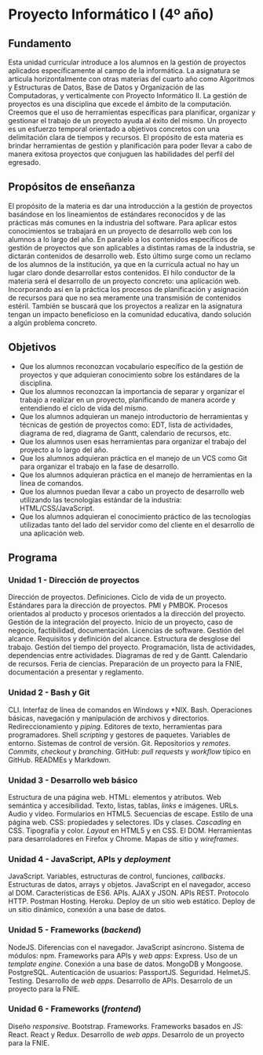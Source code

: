 # Proyecto Informático I (4º año)

## Fundamento

Esta unidad curricular introduce a los alumnos en la gestión de proyectos aplicados específicamente al campo de la informática. La asignatura se articula horizontalmente con otras materias del cuarto año como Algoritmos y Estructuras de Datos, Base de Datos y Organización de las Computadoras, y verticalmente con Proyecto Informático II. La gestión de proyectos es una disciplina que excede el ámbito de la computación. Creemos que el uso de herramientas específicas para planificar, organizar y gestionar el trabajo de un proyecto ayuda al éxito del mismo. Un proyecto es un esfuerzo temporal orientado a objetivos concretos con una delimitación clara de tiempos y recursos. El propósito de esta materia es brindar herramientas de gestión y planificación para poder llevar a cabo de manera exitosa proyectos que conjuguen las habilidades del perfil del egresado.

## Propósitos de enseñanza

El propósito de la materia es dar una introducción a la gestión de proyectos basándose en los lineamientos de estándares reconocidos y de las prácticas más comunes en la industria del software. Para aplicar estos conocimientos se trabajará en un proyecto de desarrollo web con los alumnos a lo largo del año. En paralelo a los contenidos específicos de gestión de proyectos que son aplicables a distintas ramas de la industria, se dictarán contenidos de desarrollo web. Esto último surge como un reclamo de los alumnos de la institución, ya que en la currícula actual no hay un lugar claro donde desarrollar estos contenidos. El hilo conductor de la materia será el desarrollo de un proyecto concreto: una aplicación web. Incorporando así en la práctica los procesos de planificación y asignación de recursos para que no sea meramente una transmisión de contenidos estéril. También se buscará que los proyectos a realizar en la asignatura tengan un impacto beneficioso en la comunidad educativa, dando solución a algún problema concreto.


## Objetivos

* Que los alumnos reconozcan vocabulario específico de la gestión de proyectos y que adquieran conocimiento sobre los estándares de la disciplina.
* Que los alumnos reconozcan la importancia de separar y organizar el trabajo a realizar en un proyecto, planificando de manera acorde y entendiendo el ciclo de vida del mismo.
* Que los alumnos adquieran un manejo introductorio de herramientas y técnicas de gestión de proyectos como: EDT, lista de actividades, diagrama de red, diagrama de Gantt, calendario de recursos, etc.
* Que los alumnos usen esas herramientas para organizar el trabajo del proyecto a lo largo del año.
* Que los alumnos adquieran práctica en el manejo de un VCS como Git para organizar el trabajo en la fase de desarrollo.
* Que los alumnos adquieran práctica en el manejo de herramientas en la línea de comandos.
* Que los alumnos puedan llevar a cabo un proyecto de desarrollo web utilizando las tecnologías estándar de la industria: HTML/CSS/JavaScript.
* Que los alumnos adquieran el conocimiento práctico de las tecnologías utilizadas tanto del lado del servidor como del cliente en el desarrollo de una aplicación web.

## Programa
### Unidad 1 - Dirección de proyectos
Dirección de proyectos. Definiciones. Ciclo de vida de un proyecto. Estándares para la dirección de proyectos. PMI y PMBOK. Procesos orientados al producto y procesos orientados a la dirección del proyecto. Gestión de la integración del proyecto. Inicio de un proyecto, caso de negocio, factibilidad, documentación. Licencias de software. Gestión del alcance. Requisitos y definición del alcance. Estructura de desglose del trabajo. Gestión del tiempo del proyecto. Programación, lista de actividades, dependencias entre actividades. Diagramas de red y de Gantt. Calendario de recursos. Feria de ciencias. Preparación de un proyecto para la FNIE, documentación a presentar y reglamento.  
### Unidad 2 - Bash y Git
CLI. Interfaz de línea de comandos en Windows y \*NIX. Bash. Operaciones básicas, navegación y manipulación de archivos y directorios. Redireccionamiento y _piping_. Editores de texto, herramientas para programadores. Shell _scripting_ y gestores de paquetes. Variables de entorno. Sistemas de control de versión. Git. Repositorios y _remotes_. _Commits_, _checkout_ y _branching_. GitHub: _pull requests_ y _workflow_ típico en GitHub. READMEs y Markdown.
### Unidad 3 - Desarrollo web básico
Estructura de una página web. HTML: elementos y atributos. Web semántica y accesibilidad. Texto, listas, tablas, _links_ e imágenes. URLs. Audio y video. Formularios en HTML5. Secuencias de escape. Estilo de una página web. CSS: propiedades y selectores. IDs y clases. _Cascading_ en CSS. Tipografía y color. _Layout_ en HTML5 y en CSS. El DOM. Herramientas para desarroladores en Firefox y Chrome. Mapas de sitio y _wireframes_.
### Unidad 4 - JavaScript, APIs y _deployment_
JavaScript. Variables, estructuras de control, funciones, _callbacks_. Estructuras de datos, arrays y objetos. JavaScript en el navegador, acceso al DOM. Características de ES6. APIs. AJAX y JSON. APIs REST. Protocolo HTTP. Postman  Hosting. Heroku. Deploy de un sitio web estático. Deploy de un sitio dinámico, conexión a una base de datos.
### Unidad 5 - Frameworks (_backend_)
NodeJS. Diferencias con el navegador. JavaScript asíncrono. Sistema de módulos: npm. Frameworks para APIs y _web apps_: Express. Uso de un _template engine_. Conexión a una base de datos. MongoDB y Mongoose. PostgreSQL. Autenticación de usuarios: PassportJS. Seguridad. HelmetJS. Testing. Desarrollo de _web apps_. Desarrollo de APIs. Desarrolo de un proyecto para la FNIE.
### Unidad 6 - Frameworks (_frontend_)
Diseño _responsive_. Bootstrap. Frameworks. Frameworks basados en JS: React. React y Redux. Desarrollo de _web apps_. Desarrolo de un proyecto para la FNIE.
